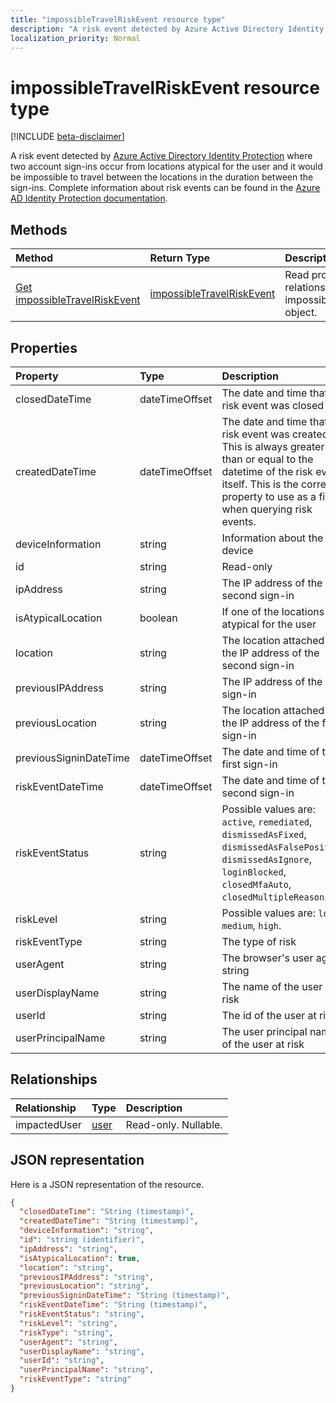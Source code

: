 ```yaml
---
title: "impossibleTravelRiskEvent resource type"
description: "A risk event detected by Azure Active Directory Identity Protection where two account sign-ins occur from locations atypical for the user and it would be impossible to travel between the locations in the duration between the sign-ins. Complete information about risk events can be found in the Azure AD Identity Protection documentation."
localization_priority: Normal
---
```


# impossibleTravelRiskEvent resource type

[!INCLUDE [beta-disclaimer](../../includes/beta-disclaimer.md)]

A risk event detected by [Azure Active Directory Identity Protection](https://azure.microsoft.com/en-us/documentation/articles/active-directory-identityprotection/) where two account sign-ins occur from locations atypical for the user and it would be impossible to travel between the locations in the duration between the sign-ins. Complete information about risk events can be found in the [Azure AD Identity Protection documentation](https://azure.microsoft.com/en-us/documentation/articles/active-directory-identityprotection-risk-events-types/).


## Methods

| Method		   | Return Type	|Description|
|:---------------|:--------|:----------|
|[Get impossibleTravelRiskEvent](../api/impossibletravelriskevent-get.md) | [impossibleTravelRiskEvent](impossibletravelriskevent.md) |Read properties and relationships of impossibleTravelRiskEvent object.|

## Properties
| Property	   | Type	|Description|
|:---------------|:--------|:----------|
|closedDateTime|dateTimeOffset| The date and time that the risk event was closed|
|createdDateTime|dateTimeOffset| The date and time that the risk event was created. This is always greater than or equal to the datetime of the risk event itself. This is the correct property to use as a filter when querying risk events.|
|deviceInformation|string| Information about the device|
|id|string| Read-only|
|ipAddress|string| The IP address of the second sign-in|
|isAtypicalLocation|boolean| If one of the locations is atypical for the user|
|location|string| The location attached to the IP address of the second sign-in|
|previousIPAddress|string| The IP address of the first sign-in|
|previousLocation|string| The location attached to the IP address of the first sign-in|
|previousSigninDateTime|dateTimeOffset| The date and time of the first sign-in|
|riskEventDateTime|dateTimeOffset| The date and time of the second sign-in|
|riskEventStatus|string| Possible values are: `active`, `remediated`, `dismissedAsFixed`, `dismissedAsFalsePositive`, `dismissedAsIgnore`, `loginBlocked`, `closedMfaAuto`, `closedMultipleReasons`.|
|riskLevel|string| Possible values are: `low`, `medium`, `high`.|
|riskEventType|string| The type of risk|
|userAgent|string| The browser's user agent string|
|userDisplayName|string| The name of the user at risk|
|userId|string| The id of the user at risk|
|userPrincipalName|string| The user principal name of the user at risk|

## Relationships
| Relationship | Type	|Description|
|:---------------|:--------|:----------|
|impactedUser|[user](user.md)| Read-only. Nullable.|

## JSON representation

Here is a JSON representation of the resource.

<!-- {
  "blockType": "resource",
  "keyProperty": "id",
  "optionalProperties": [

  ],
  "@odata.type": "microsoft.graph.impossibleTravelRiskEvent"
}-->

```json
{
  "closedDateTime": "String (timestamp)",
  "createdDateTime": "String (timestamp)",
  "deviceInformation": "string",
  "id": "string (identifier)",
  "ipAddress": "string",
  "isAtypicalLocation": true,
  "location": "string",
  "previousIPAddress": "string",
  "previousLocation": "string",
  "previousSigninDateTime": "String (timestamp)",
  "riskEventDateTime": "String (timestamp)",
  "riskEventStatus": "string",
  "riskLevel": "string",
  "riskType": "string",
  "userAgent": "string",
  "userDisplayName": "string",
  "userId": "string",
  "userPrincipalName": "string",
  "riskEventType": "string"
}

```

<!-- uuid: 8fcb5dbc-d5aa-4681-8e31-b001d5168d79
2015-10-25 14:57:30 UTC -->
<!--
{
  "type": "#page.annotation",
  "description": "impossibleTravelRiskEvent resource",
  "keywords": "",
  "section": "documentation",
  "tocPath": "",
  "suppressions": []
}
-->

